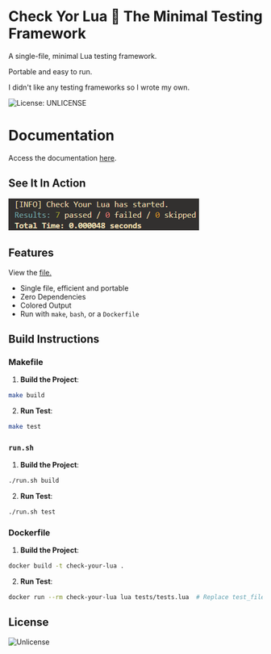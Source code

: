 # Check Yor Lua 🔎 The Minimal Testing Framework

A single-file, minimal Lua testing framework. 

Portable and easy to run.

I didn't like any testing frameworks so I wrote my own.

![License: UNLICENSE](https://img.shields.io/badge/License-UNLICENSE-blue.svg)

# Documentation

Access the documentation [here](https://sieep-coding.github.io/cyl-docs/).

## See It In Action

![](https://github.com/Sieep-Coding/Check-Your-Lua/blob/main/assets/simple.png)

## Features

View the [file.](https://github.com/Sieep-Coding/Check-Your-Lua/blob/main/checkyour.lua)

- Single file, efficient and portable
- Zero Dependencies
- Colored Output
- Run with `make`, `bash`, or a `Dockerfile`

## Build Instructions

### Makefile

1. **Build the Project**:
```bash
make build
```

2. **Run Test**:
 ```bash
make test
```

### `run.sh`
1. **Build the Project**:
```bash
./run.sh build
```

2. **Run Test**:
 ```bash
./run.sh test
```

### Dockerfile
1. **Build the Project**:
```bash
docker build -t check-your-lua .
```

2. **Run Test**:
 ```bash
docker run --rm check-your-lua lua tests/tests.lua  # Replace test_file.lua with your actual test file

```

## License

![Unlicense](https://github.com/Sieep-Coding/Check-Your-Lua/blob/main/LICENSE)